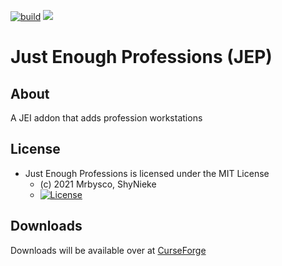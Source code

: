 [![build](https://github.com/Mrbysco/JustEnoughProfessions/actions/workflows/build.yml/badge.svg)](https://github.com/Mrbysco/JustEnoughProfessions/actions/workflows/build.yml) [![](http://cf.way2muchnoise.eu/versions/417645.svg)](https://www.curseforge.com/minecraft/mc-mods/just-enough-professions-jep)
# Just Enough Professions (JEP) #

## About ##
A JEI addon that adds profession workstations

## License ##
* Just Enough Professions is licensed under the MIT License
  - (c) 2021 Mrbysco, ShyNieke
  - [![License](https://img.shields.io/badge/License-MIT-red.svg?style=flat)](http://opensource.org/licenses/MIT)

## Downloads ##
Downloads will be available over at [CurseForge](https://www.curseforge.com/minecraft/mc-mods/just-enough-professions-jep)
